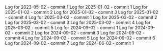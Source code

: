 Log for 2023-05-02 - commit 1
Log for 2025-01-02 - commit 1
Log for 2025-01-02 - commit 2
Log for 2025-01-02 - commit 3
Log for 2025-01-02 - commit 4
Log for 2025-03-02 - commit 1
Log for 2025-03-02 - commit 2
Log for 2025-03-02 - commit 3
Log for 2025-03-02 - commit 4
Log for 2025-03-02 - commit 5
Log for 2024-09-02 - commit 1
Log for 2024-09-02 - commit 2
Log for 2024-09-02 - commit 3
Log for 2024-09-02 - commit 4
Log for 2024-09-02 - commit 5
Log for 2024-09-02 - commit 6
Log for 2024-09-02 - commit 7
Log for 2024-06-02 - commit 1
